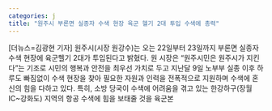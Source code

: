 ```yaml
---
categories: j
title: "원주시 부론면 실종자 수색 현장 육군 헬기 2대 투입 수색에 총력"
---
```

[더뉴스=김광현 기자] 원주시(시장 원강수)는 오는 22일부터 23일까지 부론면 실종자 수색 현장에 육군헬기 2대가 투입된다고 밝혔다.																원 시장은 “원주시민은 원주시가 지킨다”는 기조로 시민의 행복과 안전을 최우선 가치로 두고 지난달 9일 노부부 실종 이후 하루도 빠짐없이 수색 현장을 찾아 필요한 자원과 인력을 전폭적으로 지원하며 수색에 혼신의 힘을 다하고 있다.																특히, 소방 당국이 수색에 어려움을 겪고 있는 한강하구(장월IC~강화도) 지역의 항공 수색에 힘을 보태줄 것을 육군본